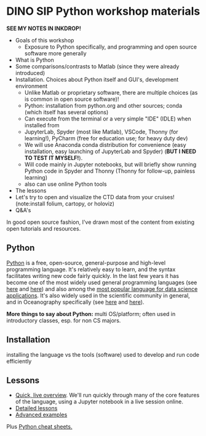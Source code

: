 # DINO SIP Python workshop materials

**SEE MY NOTES IN INKDROP!**

- Goals of this workshop
  - Exposure to Python specifically, and programming and open source software more generally
- What is Python
- Some comparisons/contrasts to Matlab (since they were already introduced)
- Installation. Choices about Python itself and GUI's, development environment
  - Unlike Matlab or proprietary software, there are multiple choices (as is common in open source software)!
  - Python: installation from python.org and other sources; conda (which itself has several options)
  - Can execute from the terminal or a very simple "IDE" (IDLE) when installed from 
  - JupyterLab, Spyder (most like Matlab), VSCode, Thonny (for learning!), PyCharm (free for education use; for heavy duty dev)
  - We will use Anaconda conda distribution for convenience (easy installation, easy launching of JupyterLab and Spyder) (**BUT I NEED TO TEST IT MYSELF!**). 
  - Will code mainly in Jupyter notebooks, but will briefly show running Python code in Spyder and Thonny (Thonny for follow-up, painless learning)
  - also can use online Python tools
- The lessons
- Let's try to open and visualize the CTD data from your cruises! (note:install folium, cartopy, or holoviz)
- Q&A's

In good open source fashion, I've drawn most of the content from existing open tutorials and resources.

## Python

[Python](https://www.python.org/) is a free, open-source, general-purpose and high-level programming language. It's relatively easy to learn, and the syntax facilitates writing new code fairly quickly. In the last few years it has become one of the most widely used general programming languages (see [here](https://pypl.github.io/PYPL.html) and [here](https://www.tiobe.com/tiobe-index/)) and also among the [most popular language for data science applications](https://r4stats.com/articles/popularity/). It's also widely used in the scientific community in general, and in Oceanography specifically (see [here](https://foundations.projectpythia.org/foundations/why-python.html) and [here](https://jose.theoj.org/papers/10.21105/jose.00037)).

**More things to say about Python:** multi OS/platform; often used in introductory classes, esp. for non CS majors.

## Installation

installing the language vs the tools (software) used to develop and run code efficiently

## Lessons

- [Quick, live overview](./overview.md). We'll run quickly through many of the core features of the language, using a Jupyter notebook in a live session online.
- [Detailed lessons](./lessons.md)
- [Advanced examples](./advancedexamples.md)

Plus [Python cheat sheets.](./cheatsheets.md)
